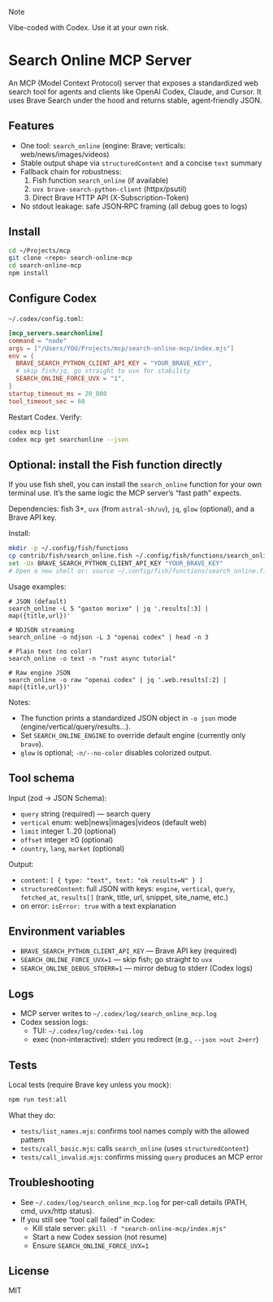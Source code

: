 > [!NOTE]
> Vibe-coded with Codex. Use it at your own risk.

# Search Online MCP Server

An MCP (Model Context Protocol) server that exposes a standardized web search tool for agents and clients like OpenAI Codex, Claude, and Cursor. It uses Brave Search under the hood and returns stable, agent‑friendly JSON.

## Features

- One tool: `search_online` (engine: Brave; verticals: web/news/images/videos)
- Stable output shape via `structuredContent` and a concise `text` summary
- Fallback chain for robustness:
  1. Fish function `search_online` (if available)
  2. `uvx brave-search-python-client` (httpx/psutil)
  3. Direct Brave HTTP API (X-Subscription-Token)
- No stdout leakage: safe JSON‑RPC framing (all debug goes to logs)

## Install

```bash
cd ~/Projects/mcp
git clone <repo> search-online-mcp
cd search-online-mcp
npm install
```

## Configure Codex

`~/.codex/config.toml`:

```toml
[mcp_servers.searchonline]
command = "node"
args = ["/Users/YOU/Projects/mcp/search-online-mcp/index.mjs"]
env = {
  BRAVE_SEARCH_PYTHON_CLIENT_API_KEY = "YOUR_BRAVE_KEY",
  # skip fish/jq, go straight to uvx for stability
  SEARCH_ONLINE_FORCE_UVX = "1",
}
startup_timeout_ms = 20_000
tool_timeout_sec = 60
```

Restart Codex. Verify:

```bash
codex mcp list
codex mcp get searchonline --json
```

## Optional: install the Fish function directly

If you use fish shell, you can install the `search_online` function for your own terminal use. It’s the same logic the MCP server’s “fast path” expects.

Dependencies: fish 3+, `uvx` (from `astral-sh/uv`), `jq`, `glow` (optional), and a Brave API key.

Install:

```bash
mkdir -p ~/.config/fish/functions
cp contrib/fish/search_online.fish ~/.config/fish/functions/search_online.fish
set -Ux BRAVE_SEARCH_PYTHON_CLIENT_API_KEY "YOUR_BRAVE_KEY"
# Open a new shell or: source ~/.config/fish/functions/search_online.fish
```

Usage examples:

```fish
# JSON (default)
search_online -L 5 "gaston morixe" | jq '.results[:3] | map({title,url})'

# NDJSON streaming
search_online -o ndjson -L 3 "openai codex" | head -n 3

# Plain text (no color)
search_online -o text -n "rust async tutorial"

# Raw engine JSON
search_online -o raw "openai codex" | jq '.web.results[:2] | map({title,url})'
```

Notes:
- The function prints a standardized JSON object in `-o json` mode (engine/vertical/query/results…).
- Set `SEARCH_ONLINE_ENGINE` to override default engine (currently only `brave`).
- `glow` is optional; `-n/--no-color` disables colorized output.

## Tool schema

Input (zod → JSON Schema):

- `query` string (required) — search query
- `vertical` enum: web|news|images|videos (default web)
- `limit` integer 1..20 (optional)
- `offset` integer ≥0 (optional)
- `country`, `lang`, `market` (optional)

Output:

- `content`: `[ { type: "text", text: "ok results=N" } ]`
- `structuredContent`: full JSON with keys: `engine`, `vertical`, `query`, `fetched_at`, `results[]` (rank, title, url, snippet, site_name, etc.)
- on error: `isError: true` with a text explanation

## Environment variables

- `BRAVE_SEARCH_PYTHON_CLIENT_API_KEY` — Brave API key (required)
- `SEARCH_ONLINE_FORCE_UVX=1` — skip fish; go straight to `uvx`
- `SEARCH_ONLINE_DEBUG_STDERR=1` — mirror debug to stderr (Codex logs)

## Logs

- MCP server writes to `~/.codex/log/search_online_mcp.log`
- Codex session logs:
  - TUI: `~/.codex/log/codex-tui.log`
  - exec (non-interactive): stderr you redirect (e.g., `--json >out 2>err`)

## Tests

Local tests (require Brave key unless you mock):

```bash
npm run test:all
```

What they do:

- `tests/list_names.mjs`: confirms tool names comply with the allowed pattern
- `tests/call_basic.mjs`: calls `search_online` (uses `structuredContent`)
- `tests/call_invalid.mjs`: confirms missing `query` produces an MCP error

## Troubleshooting

- See `~/.codex/log/search_online_mcp.log` for per-call details (PATH, cmd, uvx/http status).
- If you still see “tool call failed” in Codex:
  - Kill stale server: `pkill -f "search-online-mcp/index.mjs"`
  - Start a new Codex session (not resume)
  - Ensure `SEARCH_ONLINE_FORCE_UVX=1`

## License

MIT
